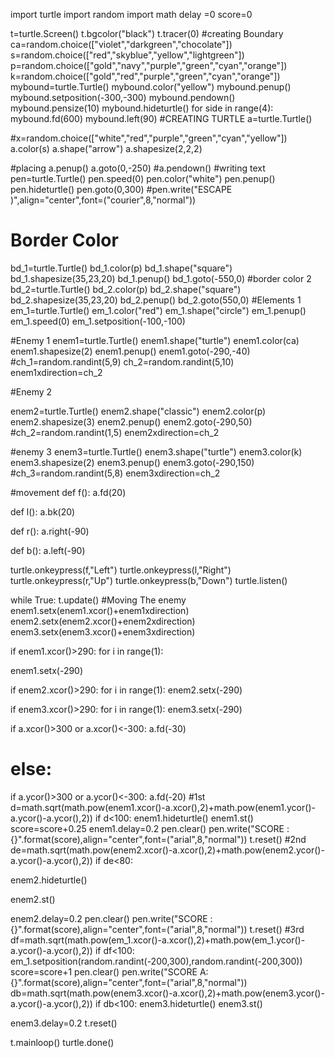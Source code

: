 import turtle
import random
import math
delay =0
score=0

t=turtle.Screen()
t.bgcolor("black")
t.tracer(0)
#creating Boundary
ca=random.choice(["violet","darkgreen","chocolate"])
s=random.choice(["red","skyblue","yellow","lightgreen"])
p=random.choice(["gold","navy","purple","green","cyan","orange"])
k=random.choice(["gold","red","purple","green","cyan","orange"])
mybound=turtle.Turtle()
mybound.color("yellow")
mybound.penup()
mybound.setposition(-300,-300)
mybound.pendown()
mybound.pensize(10)
mybound.hideturtle()
for side in range(4):
mybound.fd(600)
mybound.left(90)
#CREATING TURTLE
a=turtle.Turtle()

#x=random.choice(["white","red","purple","green","cyan","yellow"])
a.color(s)
a.shape("arrow")
a.shapesize(2,2,2)

#placing 
a.penup()
a.goto(0,-250)
#a.pendown()
#writing text
pen=turtle.Turtle()
pen.speed(0)
pen.color("white")
pen.penup()
pen.hideturtle()
pen.goto(0,300)
#pen.write("ESCAPE )",align="center",font=("courier",8,"normal"))

# Border Color
bd_1=turtle.Turtle()
bd_1.color(p)
bd_1.shape("square")
bd_1.shapesize(35,23,20)
bd_1.penup()
bd_1.goto(-550,0)
#border color 2
bd_2=turtle.Turtle()
bd_2.color(p)
bd_2.shape("square")
bd_2.shapesize(35,23,20)
bd_2.penup()
bd_2.goto(550,0)
#Elements 1
em_1=turtle.Turtle()
em_1.color("red")
em_1.shape("circle")
em_1.penup()
em_1.speed(0)
em_1.setposition(-100,-100)

#Enemy 1
enem1=turtle.Turtle()
enem1.shape("turtle")
enem1.color(ca)
enem1.shapesize(2)
enem1.penup()
enem1.goto(-290,-40)
#ch_1=random.randint(5,9)
ch_2=random.randint(5,10)
enem1xdirection=ch_2


#Enemy 2


enem2=turtle.Turtle()
enem2.shape("classic")
enem2.color(p)
enem2.shapesize(3)
enem2.penup()
enem2.goto(-290,50)
#ch_2=random.randint(1,5)
enem2xdirection=ch_2

#enemy 3
enem3=turtle.Turtle()
enem3.shape("turtle")
enem3.color(k)
enem3.shapesize(2)
enem3.penup()
enem3.goto(-290,150)
#ch_3=random.randint(5,8)
enem3xdirection=ch_2

#movement
def f():
a.fd(20)

def l():
a.bk(20)

def r():
a.right(-90)

def b():
a.left(-90)

turtle.onkeypress(f,"Left")
turtle.onkeypress(l,"Right")
turtle.onkeypress(r,"Up")
turtle.onkeypress(b,"Down")
turtle.listen()

while True:
t.update()
#Moving The enemy
enem1.setx(enem1.xcor()+enem1xdirection)
enem2.setx(enem2.xcor()+enem2xdirection)
enem3.setx(enem3.xcor()+enem3xdirection)


if enem1.xcor()>290:
for i in range(1):

enem1.setx(-290)

if enem2.xcor()>290:
for i in range(1):
enem2.setx(-290)


if enem3.xcor()>290:
for i in range(1):
enem3.setx(-290)




if a.xcor()>300 or a.xcor()<-300:
a.fd(-30)
# else:


if a.ycor()>300 or a.ycor()<-300:
a.fd(-20)
#1st
d=math.sqrt(math.pow(enem1.xcor()-a.xcor(),2)+math.pow(enem1.ycor()-a.ycor()-a.ycor(),2))
if d<100:
enem1.hideturtle()
enem1.st()
score=score+0.25
enem1.delay=0.2
pen.clear()
pen.write("SCORE :{}".format(score),align="center",font=("arial",8,"normal"))
t.reset()
#2nd 
de=math.sqrt(math.pow(enem2.xcor()-a.xcor(),2)+math.pow(enem2.ycor()-a.ycor()-a.ycor(),2))
if de<80:

enem2.hideturtle()

enem2.st()

enem2.delay=0.2
pen.clear()
pen.write("SCORE :{}".format(score),align="center",font=("arial",8,"normal"))
t.reset()
#3rd 
df=math.sqrt(math.pow(em_1.xcor()-a.xcor(),2)+math.pow(em_1.ycor()-a.ycor()-a.ycor(),2))
if df<100:
em_1.setposition(random.randint(-200,300),random.randint(-200,300))
score=score+1
pen.clear()
pen.write("SCORE A:{}".format(score),align="center",font=("arial",8,"normal")) 
db=math.sqrt(math.pow(enem3.xcor()-a.xcor(),2)+math.pow(enem3.ycor()-a.ycor()-a.ycor(),2))
if db<100:
enem3.hideturtle()
enem3.st()

enem3.delay=0.2
t.reset()



t.mainloop()
turtle.done()
